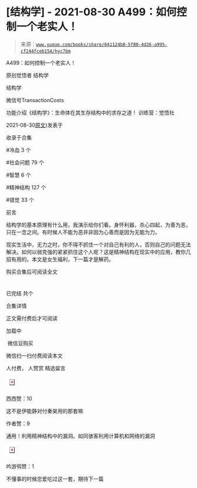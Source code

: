 # [结构学] - 2021-08-30 A499：如何控制一个老实人！

> 来源：[`www.yuque.com/books/share/641124b8-5f80-4d26-a995-cf244fceb154/hyc7bm`](https://www.yuque.com/books/share/641124b8-5f80-4d26-a995-cf244fceb154/hyc7bm)



A499：如何控制一个老实人！ 

原创觉悟者 结构学 

结构学 

微信号TransactionCosts 

功能介绍《结构学》：生命体在其生存结构中的求存之道！ 训练营：觉悟社 

2021-08-30[原文](https://mp.weixin.qq.com/s?__biz=MzIzMDYwOTM0Mg==&mid=2247486301&idx=1&sn=f4bfec024d8688c8555dd21b85deea31&chksm=e8b1938cdfc61a9a1e2d8a8fa37d495cf337bc34215939caced14a58dd32b46ad59646d0e928#rd))发表于 

收录于合集 

#冷血 3 个 

#社会问题 79 个 

#智慧 6 个 

#精神结构 127 个 

#错觉 33 个 

前言 

结构学的基本原理有什么用，我演示给你们看。身怀利器，杀心四起，为善为恶，只在一念之间。有时候人不能为恶并非因为心善而是因为无能为力。 

现实生活中，无力之时，你不得不抓住一个对自己有利的人，否则自己的问题无法解决。如何以弱克强的紧紧抓住这个人呢？这是精神结构在现实中的应用，教你几招有用的。本文是女生福利，下一篇才是解药。 

购买合集后可阅读全文 

# 

已完结 共个 

合集详情 

正文需付费后才可阅读 

加载中 

 微信豆购买 

微信扫一扫付费阅读本文 

人付费， 人赞赏 <ne-h3 id="Qi3za" data-lake-id="Qi3za"><ne-heading-ext><ne-heading-anchor></ne-heading-anchor><ne-heading-fold></ne-heading-fold></ne-heading-ext><ne-heading-content>精选留言</ne-heading-content></ne-h3> 

<ne-card data-card-name="image" data-card-type="inline" id="V1Ef2" data-event-boundary="card" style="color: rgb(51, 51, 51);">![](img/6c976c1e84158e9406bff82edc9dbdfd.png)  

西西赞：10 

这不是伊能静对付秦昊用的那套嘛 

作者赞：9 

通用！利用精神结构中的漏洞。如同骇客利用计算机和网络的漏洞 

<ne-card data-card-name="image" data-card-type="inline" id="K4b3G" data-event-boundary="card" style="color: rgb(51, 51, 51);">![](img/6836cb55bf244f37df178e3a9aed6aba.png)  

吟游鸮赞：1 

不懂事的时候恋爱吃过这一套，期待下一篇</ne-card></ne-card>